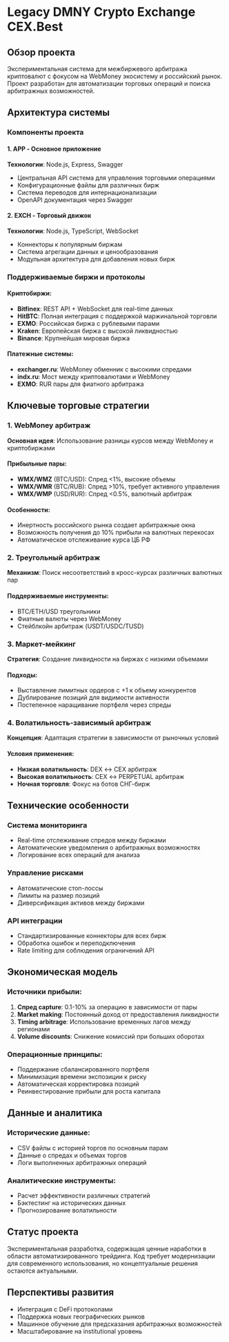# Legacy DMNY Crypto Exchange CEX.Best

## Обзор проекта
Экспериментальная система для межбиржевого арбитража криптовалют с фокусом на WebMoney экосистему и российский рынок. Проект разработан для автоматизации торговых операций и поиска арбитражных возможностей.

## Архитектура системы

### Компоненты проекта

#### 1. APP - Основное приложение
**Технологии**: Node.js, Express, Swagger
- Центральная API система для управления торговыми операциями
- Конфигурационные файлы для различных бирж
- Система переводов для интернационализации
- OpenAPI документация через Swagger

#### 2. EXCH - Торговый движок
**Технологии**: Node.js, TypeScript, WebSocket
- Коннекторы к популярным биржам
- Система агрегации данных и ценообразования
- Модульная архитектура для добавления новых бирж

### Поддерживаемые биржи и протоколы

#### Криптобиржи:
- **Bitfinex**: REST API + WebSocket для real-time данных
- **HitBTC**: Полная интеграция с поддержкой маржинальной торговли
- **EXMO**: Российская биржа с рублевыми парами
- **Kraken**: Европейская биржа с высокой ликвидностью
- **Binance**: Крупнейшая мировая биржа

#### Платежные системы:
- **exchanger.ru**: WebMoney обменник с высокими спредами
- **indx.ru**: Мост между криптовалютами и WebMoney
- **EXMO**: RUR пары для фиатного арбитража

## Ключевые торговые стратегии

### 1. WebMoney арбитраж
**Основная идея**: Использование разницы курсов между WebMoney и криптобиржами

#### Прибыльные пары:
- **WMX/WMZ** (BTC/USD): Спред <1%, высокие объемы
- **WMX/WMR** (BTC/RUB): Спред >10%, требует активного управления
- **WMX/WMP** (USD/RUR): Спред <0.5%, валютный арбитраж

#### Особенности:
- Инертность российского рынка создает арбитражные окна
- Возможность получения до 10% прибыли на валютных перекосах
- Автоматическое отслеживание курса ЦБ РФ

### 2. Треугольный арбитраж
**Механизм**: Поиск несоответствий в кросс-курсах различных валютных пар

#### Поддерживаемые инструменты:
- BTC/ETH/USD треугольники
- Фиатные валюты через WebMoney
- Стейблкойн арбитраж (USDT/USDC/TUSD)

### 3. Маркет-мейкинг
**Стратегия**: Создание ликвидности на биржах с низкими объемами

#### Подходы:
- Выставление лимитных ордеров с +1 к объему конкурентов
- Дублирование позиций для видимости активности
- Постепенное наращивание портфеля через спреды

### 4. Волатильность-зависимый арбитраж
**Концепция**: Адаптация стратегии в зависимости от рыночных условий

#### Условия применения:
- **Низкая волатильность**: DEX ↔ CEX арбитраж
- **Высокая волатильность**: CEX ↔ PERPETUAL арбитраж
- **Ночная торговля**: Фокус на ботов CНГ-бирж

## Технические особенности

### Система мониторинга
- Real-time отслеживание спредов между биржами
- Автоматические уведомления о арбитражных возможностях
- Логирование всех операций для анализа

### Управление рисками
- Автоматические стоп-лоссы
- Лимиты на размер позиций
- Диверсификация активов между биржами

### API интеграции
- Стандартизированные коннекторы для всех бирж
- Обработка ошибок и переподключения
- Rate limiting для соблюдения ограничений API

## Экономическая модель

### Источники прибыли:
1. **Спред capture**: 0.1-10% за операцию в зависимости от пары
2. **Market making**: Постоянный доход от предоставления ликвидности
3. **Timing arbitrage**: Использование временных лагов между регионами
4. **Volume discounts**: Снижение комиссий при больших оборотах

### Операционные принципы:
- Поддержание сбалансированного портфеля
- Минимизация времени экспозиции к риску
- Автоматическая корректировка позиций
- Реинвестирование прибыли для роста капитала

## Данные и аналитика

### Исторические данные:
- CSV файлы с историей торгов по основным парам
- Данные о спредах и объемах торгов
- Логи выполненных арбитражных операций

### Аналитические инструменты:
- Расчет эффективности различных стратегий
- Бэктестинг на исторических данных
- Прогнозирование волатильности

## Статус проекта
Экспериментальная разработка, содержащая ценные наработки в области автоматизированного трейдинга. Код требует модернизации для современного использования, но концептуальные решения остаются актуальными.

## Перспективы развития
- Интеграция с DeFi протоколами
- Поддержка новых географических рынков
- Машинное обучение для предсказания арбитражных возможностей
- Масштабирование на institutional уровень

